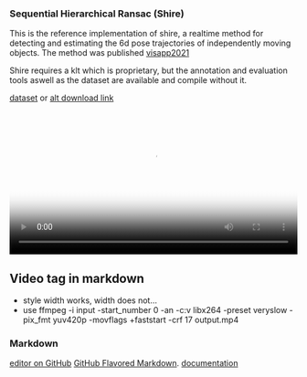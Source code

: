 
### Sequential Hierarchical Ransac (Shire)

This is the reference implementation of shire, a realtime method for detecting and estimating the 6d pose trajectories of independently moving objects. The method was published [visapp2021](https://www.cvl.isy.liu.se/research/datasets/imo-dataset/associated_paper.pdf)

Shire requires a klt which is proprietary, but the annotation and evaluation tools aswell as the dataset are available and compile without it. 



[dataset](https://www.cvl.isy.liu.se/research/datasets/imo-dataset/dataset.zip) or [alt download link](https://drive.google.com/file/d/1XW5DjpFO1FZKp6MX_HwV_d1iAvNZr-fH/view?usp=sharing)

<video style="display:block; margin: 0 auto;width:100%;" poster="https://www.cvl.isy.liu.se/research/datasets/imo-dataset/shire-example-thumbnail.png" controls>  
  <source src="https://www.cvl.isy.liu.se/research/datasets/imo-dataset/shire.mp4" type="video/mp4"> 
</video>


## Video tag in markdown
- style width works, width does not... 
- use ffmpeg  -i input -start_number 0 -an -c:v libx264 -preset veryslow -pix_fmt yuv420p -movflags +faststart -crf 17 output.mp4


### Markdown
[editor on GitHub](https://github.com/midjji/shire/edit/gh-pages/index.md)
[GitHub Flavored Markdown](https://guides.github.com/features/mastering-markdown/).
[documentation](https://docs.github.com/categories/github-pages-basics/)
